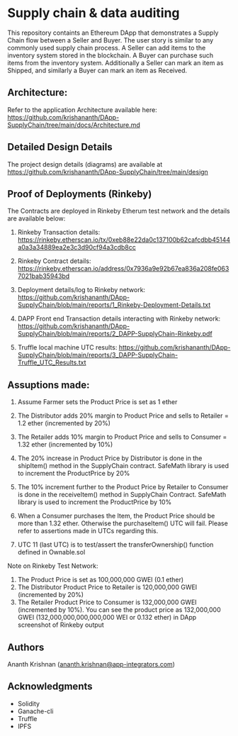 # Supply chain & data auditing

This repository containts an Ethereum DApp that demonstrates a Supply Chain flow between a Seller and Buyer. The user story is similar to any commonly used supply chain process. A Seller can add items to the inventory system stored in the blockchain. A Buyer can purchase such items from the inventory system. Additionally a Seller can mark an item as Shipped, and similarly a Buyer can mark an item as Received.

## Architecture:
Refer to the application Architecture available here: https://github.com/krishananth/DApp-SupplyChain/tree/main/docs/Architecture.md

## Detailed Design Details

The project design details (diagrams) are available at https://github.com/krishananth/DApp-SupplyChain/tree/main/design

## Proof of Deployments (Rinkeby)

The Contracts are deployed in Rinkeby Etherum test network and the details are available below:
1) Rinkeby Transaction details:
https://rinkeby.etherscan.io/tx/0xeb88e22da0c137100b62cafcdbb45144a0a3a34889ea2e3c3d90cf94a3cdb8cc

2) Rinkeby Contract details:
https://rinkeby.etherscan.io/address/0x7936a9e92b67ea836a208fe0637021bab35943bd

3) Deployment details/log to Rinkeby network: https://github.com/krishananth/DApp-SupplyChain/blob/main/reports/1_Rinkeby-Deployment-Details.txt

4) DAPP Front end Transaction details interacting with Rinkeby network: https://github.com/krishananth/DApp-SupplyChain/blob/main/reports/2_DAPP-SupplyChain-Rinkeby.pdf

5) Truffle local machine UTC results: https://github.com/krishananth/DApp-SupplyChain/blob/main/reports/3_DAPP-SupplyChain-Truffle_UTC_Results.txt

## Assuptions made:
1) Assume Farmer sets the Product Price is set as 1 ether
2) The Distributor adds 20% margin to Product Price and sells to Retailer = 1.2 ether (incremented by 20%)
3) The Retailer adds 10% margin to Product Price and sells to Consumer = 1.32 ether (incremented by 10%)

1) The 20% increase in Product Price by Distributor is done in the shipItem() method in the SupplyChain contract.
SafeMath library is used to increment the ProductPrice by 20%

2) The 10% increment further to the Product Price by Retailer to Consumer is done in the receiveItem() method in SupplyChain Contract.
SafeMath library is used to increment the ProductPrice by 10%

3) When a Consumer purchases the Item, the Product Price should be more than 1.32 ether.
Otherwise the purchaseItem() UTC will fail.  Please refer to assertions made in UTCs regarding this.

4) UTC 11 (last UTC) is to test/assert the transferOwnership() function defined in Ownable.sol

Note on Rinkeby Test Network:
1) The Product Price is set as 100,000,000 GWEI (0.1 ether)
2) The Distributor Product Price to Retailer is 120,000,000 GWEI (incremented by 20%)
3) The Retailer Product Price to Consumer is 132,000,000 GWEI (incremented by 10%).
You can see the product price as 132,000,000 GWEI (132,000,000,000,000,000 WEI or 0.132 ether) in DApp screenshot of Rinkeby output

## Authors

Ananth Krishnan (ananth.krishnan@app-integrators.com)
 
## Acknowledgments

* Solidity
* Ganache-cli
* Truffle
* IPFS
